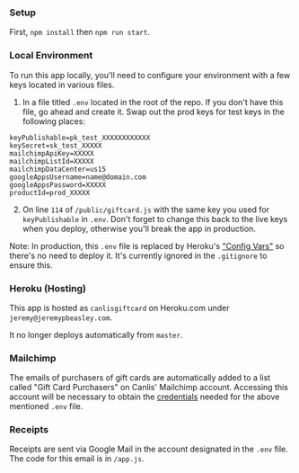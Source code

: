 ### Setup

First, `npm install` then `npm run start`.

### Local Environment

To run this app locally, you'll need to configure your environment with a few keys located in various files.

1. In a file titled `.env` located in the root of the repo. If you don't have this file, go ahead and create it. Swap out the prod keys for test keys in the following places:

```
keyPublishable=pk_test_XXXXXXXXXXXX
keySecret=sk_test_XXXXX
mailchimpApiKey=XXXXX
mailchimpListId=XXXXX
mailchimpDataCenter=us15
googleAppsUsername=name@domain.com
googleAppsPassword=XXXXX
productId=prod_XXXXX
```

2. On line `114` of `/public/giftcard.js` with the same key you used for `keyPublishable` in `.env`. Don't forget to change this back to the live keys when you deploy, otherwise you'll break the app in production.

Note: In production, this `.env` file is replaced by Heroku's ["Config Vars"](https://devcenter.heroku.com/articles/config-vars) so there's no need to deploy it. It's currently ignored in the `.gitignore` to ensure this.

### Heroku (Hosting)

This app is hosted as `canlisgiftcard` on Heroku.com under `jeremy@jeremypbeasley.com`.

It no longer deploys automatically from `master`.

### Mailchimp

The emails of purchasers of gift cards are automatically added to a list called "Gift Card Purchasers" on Canlis' Mailchimp account. Accessing this account will  be necessary to obtain the [credentials](https://us17.admin.mailchimp.com/account/api/) needed for the above mentioned `.env` file.

### Receipts

Receipts are sent via Google Mail in the account designated in the `.env` file. The code for this email is in `/app.js`.
